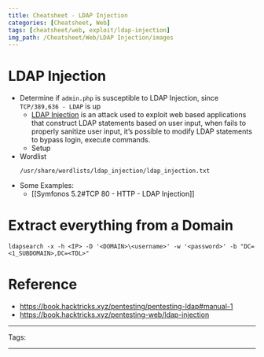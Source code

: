 ```yaml
---
title: Cheatsheet - LDAP Injection
categories: [Cheatsheet, Web]
tags: [cheatsheet/web, exploit/ldap-injection]
img_path: /Cheatsheet/Web/LDAP Injection/images
---
```


# LDAP Injection
-  Determine if `admin.php` is susceptible to LDAP Injection, since `TCP/389,636 - LDAP` is up
	- [LDAP Injection](https://owasp.org/www-community/attacks/LDAP_Injection) is an attack used to exploit web based applications that construct LDAP statements based on user input, when fails to properly sanitize user input, it’s possible to modify LDAP statements to bypass login, execute commands.
	- Setup
- Wordlist
	```
	/usr/share/wordlists/ldap_injection/ldap_injection.txt
	```
- Some Examples:
	- [[Symfonos 5.2#TCP 80 - HTTP - LDAP Injection]]


# Extract everything from a Domain
```
ldapsearch -x -h <IP> -D '<DOMAIN>\<username>' -w '<password>' -b "DC=<1_SUBDOMAIN>,DC=<TDL>"
```

# Reference
- https://book.hacktricks.xyz/pentesting/pentesting-ldap#manual-1
- https://book.hacktricks.xyz/pentesting-web/ldap-injection


---
Tags: 

---